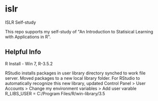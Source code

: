 # islr
ISLR Self-study

This repo supports my self-study of "An Introduction to Statisical Learning with Applications in R".

## Helpful Info
R Install - Win 7, R-3.5.2

RStudio installs packages in user library directory synched to work file server. Moved packages to a new local library folder. For RStudio to automatically recognize this new library, updated Control Panel > User Accounts > Change my environment variables > Add user varable R_LIBS_USER = C:/Program Files/R/win-library/3.5
